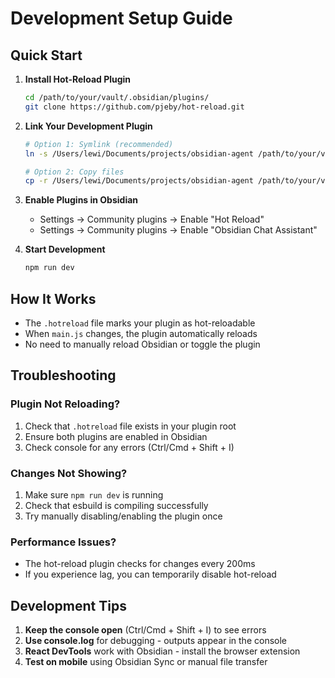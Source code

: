 # Development Setup Guide

## Quick Start

1. **Install Hot-Reload Plugin**
   ```bash
   cd /path/to/your/vault/.obsidian/plugins/
   git clone https://github.com/pjeby/hot-reload.git
   ```

2. **Link Your Development Plugin**
   ```bash
   # Option 1: Symlink (recommended)
   ln -s /Users/lewi/Documents/projects/obsidian-agent /path/to/your/vault/.obsidian/plugins/obsidian-chat-assistant

   # Option 2: Copy files
   cp -r /Users/lewi/Documents/projects/obsidian-agent /path/to/your/vault/.obsidian/plugins/obsidian-chat-assistant
   ```

3. **Enable Plugins in Obsidian**
   - Settings → Community plugins → Enable "Hot Reload"
   - Settings → Community plugins → Enable "Obsidian Chat Assistant"

4. **Start Development**
   ```bash
   npm run dev
   ```

## How It Works

- The `.hotreload` file marks your plugin as hot-reloadable
- When `main.js` changes, the plugin automatically reloads
- No need to manually reload Obsidian or toggle the plugin

## Troubleshooting

### Plugin Not Reloading?
1. Check that `.hotreload` file exists in your plugin root
2. Ensure both plugins are enabled in Obsidian
3. Check console for any errors (Ctrl/Cmd + Shift + I)

### Changes Not Showing?
1. Make sure `npm run dev` is running
2. Check that esbuild is compiling successfully
3. Try manually disabling/enabling the plugin once

### Performance Issues?
- The hot-reload plugin checks for changes every 200ms
- If you experience lag, you can temporarily disable hot-reload

## Development Tips

1. **Keep the console open** (Ctrl/Cmd + Shift + I) to see errors
2. **Use console.log** for debugging - outputs appear in the console
3. **React DevTools** work with Obsidian - install the browser extension
4. **Test on mobile** using Obsidian Sync or manual file transfer